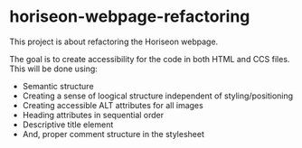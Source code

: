 # horiseon-webpage-refactoring

This project is about refactoring the Horiseon webpage.

The goal is to create accessibility for the code in both HTML and CCS files. This will be done using:
 - Semantic structure
 - Creating a sense of loogical structure independent of styling/positioning
 - Creating accessible ALT attributes for all images
 - Heading attributes in sequential order
 - Descriptive title element
 - And, proper comment structure in the stylesheet
